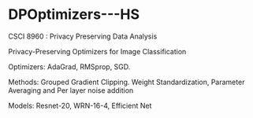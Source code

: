 # DPOptimizers---HS
CSCI 8960 : Privacy Preserving Data Analysis

Privacy-Preserving Optimizers for Image Classification

Optimizers: AdaGrad, RMSprop, SGD.

Methods: Grouped Gradient Clipping. Weight Standardization, Parameter Averaging and Per layer noise addition

Models: Resnet-20, WRN-16-4, Efficient Net
